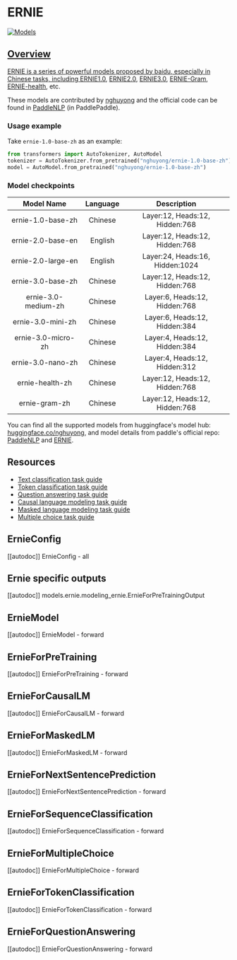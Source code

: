 <!--Copyright 2022 The HuggingFace Team. All rights reserved.

Licensed under the Apache License, Version 2.0 (the "License"); you may not use this file except in compliance with
the License. You may obtain a copy of the License at

http://www.apache.org/licenses/LICENSE-2.0

Unless required by applicable law or agreed to in writing, software distributed under the License is distributed on
an "AS IS" BASIS, WITHOUT WARRANTIES OR CONDITIONS OF ANY KIND, either express or implied. See the License for the
specific language governing permissions and limitations under the License.

⚠️ Note that this file is in Markdown but contain specific syntax for our doc-builder (similar to MDX) that may not be
rendered properly in your Markdown viewer.

-->

# ERNIE

<div class="flex flex-wrap space-x-1">
<a href="https://huggingface.co/models?filter=ernie">
<img alt="Models" src="https://img.shields.io/badge/All_model_pages-ernie-blueviolet">
</div>

## Overview
ERNIE is a series of powerful models proposed by baidu, especially in Chinese tasks,
including [ERNIE1.0](https://arxiv.org/abs/1904.09223), [ERNIE2.0](https://ojs.aaai.org/index.php/AAAI/article/view/6428),
[ERNIE3.0](https://arxiv.org/abs/2107.02137), [ERNIE-Gram](https://arxiv.org/abs/2010.12148), [ERNIE-health](https://arxiv.org/abs/2110.07244), etc.

These models are contributed by [nghuyong](https://huggingface.co/nghuyong) and the official code can be found in [PaddleNLP](https://github.com/PaddlePaddle/PaddleNLP) (in PaddlePaddle).

### Usage example
Take `ernie-1.0-base-zh` as an example:

```Python
from transformers import AutoTokenizer, AutoModel
tokenizer = AutoTokenizer.from_pretrained("nghuyong/ernie-1.0-base-zh")
model = AutoModel.from_pretrained("nghuyong/ernie-1.0-base-zh")
```

### Model checkpoints

|     Model Name      | Language |           Description           |
|:-------------------:|:--------:|:-------------------------------:|
|  ernie-1.0-base-zh  | Chinese  | Layer:12, Heads:12, Hidden:768  |
|  ernie-2.0-base-en  | English  | Layer:12, Heads:12, Hidden:768  |
| ernie-2.0-large-en  | English  | Layer:24, Heads:16, Hidden:1024 |
|  ernie-3.0-base-zh  | Chinese  | Layer:12, Heads:12, Hidden:768  |
| ernie-3.0-medium-zh | Chinese  |  Layer:6, Heads:12, Hidden:768  |
|  ernie-3.0-mini-zh  | Chinese  |  Layer:6, Heads:12, Hidden:384  |
| ernie-3.0-micro-zh  | Chinese  |  Layer:4, Heads:12, Hidden:384  |
|  ernie-3.0-nano-zh  | Chinese  |  Layer:4, Heads:12, Hidden:312  |
|   ernie-health-zh   | Chinese  | Layer:12, Heads:12, Hidden:768  |
|    ernie-gram-zh    | Chinese  | Layer:12, Heads:12, Hidden:768  |

You can find all the supported models from huggingface's model hub: [huggingface.co/nghuyong](https://huggingface.co/nghuyong), and model details from paddle's official
repo: [PaddleNLP](https://paddlenlp.readthedocs.io/zh/latest/model_zoo/transformers/ERNIE/contents.html)
and [ERNIE](https://github.com/PaddlePaddle/ERNIE/blob/repro).

## Resources

- [Text classification task guide](../tasks/sequence_classification)
- [Token classification task guide](../tasks/token_classification)
- [Question answering task guide](../tasks/question_answering)
- [Causal language modeling task guide](../tasks/language_modeling)
- [Masked language modeling task guide](../tasks/masked_language_modeling)
- [Multiple choice task guide](../tasks/multiple_choice)

## ErnieConfig

[[autodoc]] ErnieConfig
    - all

## Ernie specific outputs

[[autodoc]] models.ernie.modeling_ernie.ErnieForPreTrainingOutput

## ErnieModel

[[autodoc]] ErnieModel
    - forward

## ErnieForPreTraining

[[autodoc]] ErnieForPreTraining
    - forward

## ErnieForCausalLM

[[autodoc]] ErnieForCausalLM
    - forward

## ErnieForMaskedLM

[[autodoc]] ErnieForMaskedLM
    - forward

## ErnieForNextSentencePrediction

[[autodoc]] ErnieForNextSentencePrediction
    - forward

## ErnieForSequenceClassification

[[autodoc]] ErnieForSequenceClassification
    - forward

## ErnieForMultipleChoice

[[autodoc]] ErnieForMultipleChoice
    - forward

## ErnieForTokenClassification

[[autodoc]] ErnieForTokenClassification
    - forward

## ErnieForQuestionAnswering

[[autodoc]] ErnieForQuestionAnswering
    - forward
